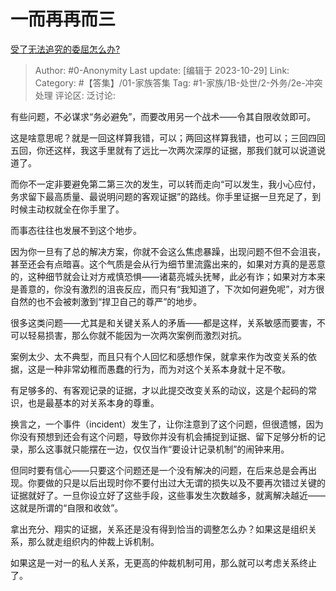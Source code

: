 # 一而再再而三
[受了无法追究的委屈怎么办?](https://www.zhihu.com/question/627503248/answer/3268795716)

> Author: #0-Anonymity
> Last update: [编辑于 2023-10-29]
> Link:
> Category: #【答集】/01-家族答集
> Tag: #1-家族/1B-处世/2-外务/2e-冲突处理
> 评论区:
> 泛讨论:

有些问题，不必谋求“务必避免”，而要改用另一个战术——令其自限收敛即可。

这是啥意思呢？就是一回这样算我错，可以；两回这样算我错，也可以；三回四回五回，你还这样，我这手里就有了远比一次两次深厚的证据，那我们就可以说道说道了。

而你不一定非要避免第二第三次的发生，可以转而走向“可以发生，我小心应付，务求留下最高质量、最说明问题的客观证据”的路线。你手里证据一旦充足了，到时候主动权就全在你手里了。

而事态往往也发展不到这个地步。

因为你一旦有了总的解决方案，你就不会这么焦虑暴躁，出现问题不但不会沮丧，甚至还会有点暗喜。这个气质是会从行为细节里流露出来的，如果对方真的是恶意的，这种细节就会让对方戒慎恐惧——诸葛亮城头抚琴，此必有诈；如果对方本来是善意的，你没有激烈的沮丧反应，而只有“我知道了，下次如何避免呢”，对方很自然的也不会被刺激到“捍卫自己的尊严”的地步。

很多这类问题——尤其是和关键关系人的矛盾——都是这样，关系敏感而要害，不可以轻易损害，那么你就不能因为一次两次案例而激烈对抗。

案例太少、太不典型，而且只有个人回忆和感想作保，就拿来作为改变关系的依据，这是一种非常幼稚而愚蠢的行为，而为对这个关系本身就十足不敬。

有足够多的、有客观记录的证据，才以此提交改变关系的动议，这是个起码的常识，也是最基本的对关系本身的尊重。

换言之，一个事件（incident）发生了，让你注意到了这个问题，但很遗憾，因为你没有预想到还会有这个问题，导致你并没有机会捕捉到证据、留下足够分析的记录，那么这事就只能摆在一边，仅仅当作“要设计记录机制”的闹钟来用。

但同时要有信心——只要这个问题还是一个没有解决的问题，在后来总是会再出现。你要做的只是以后出现时你不要付出过大无谓的损失以及不要再次错过关键的证据就好了。一旦你设立好了这些手段，这些事发生次数越多，就离解决越近——这就是所谓的“自限和收敛”。

拿出充分、翔实的证据，关系还是没有得到恰当的调整怎么办？如果这是组织关系，那么就走组织内的仲裁上诉机制。

如果这是一对一的私人关系，无更高的仲裁机制可用，那么就可以考虑关系终止了。
